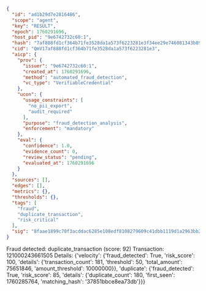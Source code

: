 ```json
{
  "id": "ad1b29d7e2816486",
  "scope": "agent",
  "key": "RESULT",
  "epoch": 1760291696,
  "host_pid": "9e6742732c60:1",
  "hash": "7af888fd1cf364b71fe3528da1a573f6223281e3f34ee29e746081343b891def",
  "cid": "QmV17af888fd1cf364b71fe3528da1a573f6223281e3",
  "aicp": {
    "prov": {
      "issuer": "9e6742732c60:1",
      "created_at": 1760291696,
      "method": "automated_fraud_detection",
      "vc_type": "VerifiableCredential"
    },
    "ucon": {
      "usage_constraints": [
        "no_pii_export",
        "audit_required"
      ],
      "purpose": "fraud_detection_analysis",
      "enforcement": "mandatory"
    },
    "eval": {
      "confidence": 1.0,
      "evidence_count": 0,
      "review_status": "pending",
      "evaluated_at": 1760291696
    }
  },
  "sources": [],
  "edges": [],
  "metrics": {},
  "thresholds": {},
  "tags": [
    "fraud",
    "duplicate_transaction",
    "risk_critical"
  ],
  "sig": "8faae1899c70f3acddac6285e108edf8108279609c41dbb1119d1a2963bb21f9"
}
```

Fraud detected: duplicate_transaction (score: 92)
Transaction: 121000243661505
Details: {'velocity': {'fraud_detected': True, 'risk_score': 100, 'details': {'transaction_count': 181, 'threshold': 50, 'total_amount': 75651846, 'amount_threshold': 10000000}}, 'duplicate': {'fraud_detected': True, 'risk_score': 85, 'details': {'duplicate_count': 180, 'first_seen': 1760285764, 'matching_hash': '37851bbce8ea73db'}}}